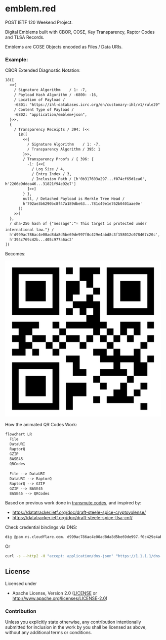 # emblem.red

POST IETF 120 Weekend Project.

Digital Emblems built with CBOR, COSE, Key Transparency, Raptor Codes and TLSA Records.

Emblems are COSE Objects encoded as Files / Data URIs.

### Example:

CBOR Extended Diagnostic Notation:

```
18([
  <<{
    / Signature Algorithm    / 1: -7, 
    / Payload Hash Algorithm / -6800: -16, 
    / Location of Payload /
    -6801: "https://ihl-databases.icrc.org/en/customary-ihl/v1/rule29"
    / Content Type of Payload /
    -6802: "application/emblem+json",
  }>>, 
  {
    / Transparency Receipts / 394: [<<
      18([
        <<{
          / Signature Algorithm    / 1: -7, 
          / Transparency Algorithm / 395: 1
        }>>, 
        / Transparency Proofs / { 396: {
          -1: [<<[
            / Log Size / 4, 
            / Entry Index / 3, 
            / Inclusion Path / [h'0b317603a297...f074cf65d1ea6', h'2266e9ddea46...31821f94e92e7']
          ]>>]
        } }, 
        null, / Detached Payload is Merkle Tree Head /
        h'792ae3b6290bc8f47a189dbe63...781c49e1e762b0401aae0e'
      ])
    >>]
  }, 
  / sha-256 hash of {"message":"🀄 This target is protected under international law."} /
  h'd999ac786ac4e00ad8da8d5be69de997f0c429e4abd8c3f158012c078467c20c', 
  h'394c769c42b...405c977a6ac2'
])
```

Becomes:

<img src="./message.gif" />

How the animated QR Codes Work:

```mermaid
flowchart LR
  File
  DataURI
  RaptorQ
  GZIP
  BASE45
  QRCodes

  File --> DataURI
  DataURI --> RaptorQ
  RaptorQ --> GZIP
  GZIP --> BASE45
  BASE45 --> QRCodes
```

Based on previous work done in [transmute.codes](https://github.com/transmute-industries/transmute.codes), and inspired by:

- https://datatracker.ietf.org/doc/draft-steele-spice-cryptovolense/
- https://datatracker.ietf.org/doc/draft-steele-spice-tlsa-cnf/

Check credential bindings via DNS:

```bash
dig @pam.ns.cloudflare.com. d999ac786ac4e00ad8da8d5be69de997.f0c429e4abd8c3f158012c078467c20c.emblem.red. TLSA
```

Or

```bash
curl -s --http2 -H "accept: application/dns-json" "https://1.1.1.1/dns-query?name=emblem.red&type=TLSA" | jq '.'
```

## License

Licensed under

 * Apache License, Version 2.0 ([LICENSE](LICENSE) or http://www.apache.org/licenses/LICENSE-2.0)

### Contribution

Unless you explicitly state otherwise, any contribution intentionally submitted
for inclusion in the work by you shall be licensed as above, without any
additional terms or conditions.
